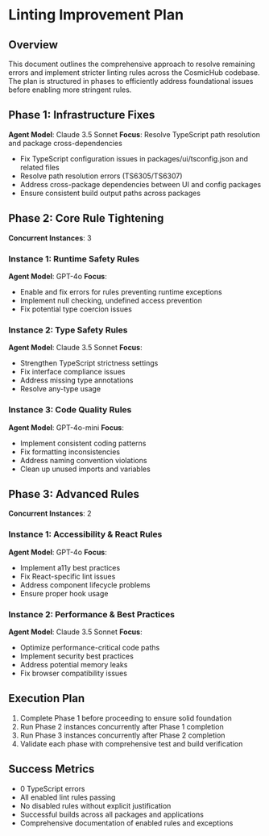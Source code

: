 # Linting Improvement Plan

## Overview

This document outlines the comprehensive approach to resolve remaining errors and implement stricter linting rules across the CosmicHub codebase. The plan is structured in phases to efficiently address foundational issues before enabling more stringent rules.

## Phase 1: Infrastructure Fixes

**Agent Model**: Claude 3.5 Sonnet
**Focus**: Resolve TypeScript path resolution and package cross-dependencies

- Fix TypeScript configuration issues in packages/ui/tsconfig.json and related files
- Resolve path resolution errors (TS6305/TS6307)
- Address cross-package dependencies between UI and config packages
- Ensure consistent build output paths across packages

## Phase 2: Core Rule Tightening
**Concurrent Instances**: 3

### Instance 1: Runtime Safety Rules
**Agent Model**: GPT-4o
**Focus**: 
- Enable and fix errors for rules preventing runtime exceptions
- Implement null checking, undefined access prevention
- Fix potential type coercion issues

### Instance 2: Type Safety Rules
**Agent Model**: Claude 3.5 Sonnet
**Focus**:
- Strengthen TypeScript strictness settings
- Fix interface compliance issues
- Address missing type annotations
- Resolve any-type usage

### Instance 3: Code Quality Rules
**Agent Model**: GPT-4o-mini
**Focus**:
- Implement consistent coding patterns
- Fix formatting inconsistencies
- Address naming convention violations
- Clean up unused imports and variables

## Phase 3: Advanced Rules
**Concurrent Instances**: 2

### Instance 1: Accessibility & React Rules
**Agent Model**: GPT-4o
**Focus**:
- Implement a11y best practices
- Fix React-specific lint issues
- Address component lifecycle problems
- Ensure proper hook usage

### Instance 2: Performance & Best Practices
**Agent Model**: Claude 3.5 Sonnet
**Focus**:
- Optimize performance-critical code paths
- Implement security best practices
- Address potential memory leaks
- Fix browser compatibility issues

## Execution Plan
1. Complete Phase 1 before proceeding to ensure solid foundation
2. Run Phase 2 instances concurrently after Phase 1 completion
3. Run Phase 3 instances concurrently after Phase 2 completion
4. Validate each phase with comprehensive test and build verification

## Success Metrics
- 0 TypeScript errors
- All enabled lint rules passing
- No disabled rules without explicit justification
- Successful builds across all packages and applications
- Comprehensive documentation of enabled rules and exceptions
